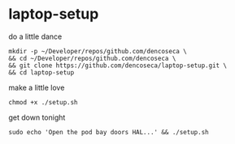 # laptop-setup

do a little dance

```shell
mkdir -p ~/Developer/repos/github.com/dencoseca \
&& cd ~/Developer/repos/github.com/dencoseca \
&& git clone https://github.com/dencoseca/laptop-setup.git \
&& cd laptop-setup
```

make a little love

```shell
chmod +x ./setup.sh
```

get down tonight

```shell
sudo echo 'Open the pod bay doors HAL...' && ./setup.sh
```
